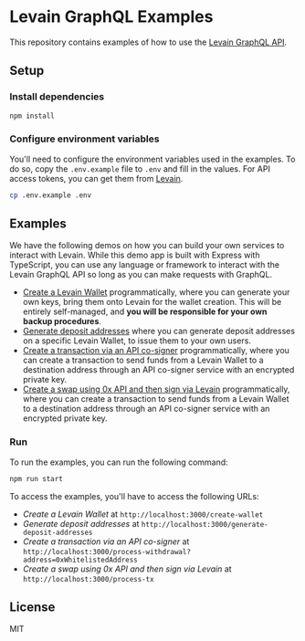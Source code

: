 # Levain GraphQL Examples

This repository contains examples of how to use the [Levain GraphQL API](https://developer.levain.tech/).
 
## Setup

### Install dependencies

```bash
npm install
```

### Configure environment variables

You'll need to configure the environment variables used in the examples. To do so, copy the `.env.example` file to `.env` and fill in the values. For API access tokens, you can get them from [Levain](https://app.levain.tech/).

```bash
cp .env.example .env
```

## Examples

We have the following demos on how you can build your own services to interact with Levain. While this demo app is built with Express with TypeScript, you can use any language or framework to interact with the Levain GraphQL API so long as you can make requests with GraphQL.

* [Create a Levain Wallet](./src/api/create-wallet.ts) programmatically, where you can generate your own keys, bring them onto Levain for the wallet creation. This will be entirely self-managed, and **you will be responsible for your own backup procedures**.
* [Generate deposit addresses](./src/api/generate-deposit-addresses.ts) where you can generate deposit addresses on a specific Levain Wallet, to issue them to your own users.
* [Create a transaction via an API co-signer](./src/api/api-cosigning.ts) programmatically, where you can create a transaction to send funds from a Levain Wallet to a destination address through an API co-signer service with an encrypted private key.
* [Create a swap using 0x API and then sign via Levain](./src/api/api-cosigning.ts) programmatically, where you can create a transaction to send funds from a Levain Wallet to a destination address through an API co-signer service with an encrypted private key.


### Run

To run the examples, you can run the following command:

```bash
npm run start
```

To access the examples, you'll have to access the following URLs:

* *Create a Levain Wallet* at `http://localhost:3000/create-wallet`
* *Generate deposit addresses* at `http://localhost:3000/generate-deposit-addresses`
* *Create a transaction via an API co-signer* at `http://localhost:3000/process-withdrawal?address=0xWhitelistedAddress`
* *Create a swap using 0x API and then sign via Levain* at `http://localhost:3000/process-tx`

## License

MIT